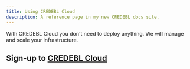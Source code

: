 ```yaml
---
title: Using CREDEBL Cloud
description: A reference page in my new CREDEBL docs site.
---
```


With CREDEBL Cloud you don't need to deploy anything. We will manage and scale your infrastructure.

## Sign-up to [CREDEBL Cloud](https://credebl.id/authentication/sign-up)
